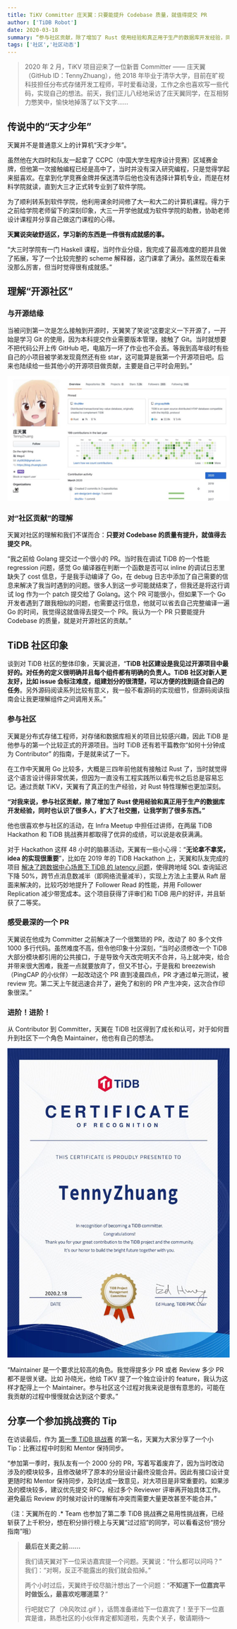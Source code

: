 ```yaml
---
title: TiKV Committer 庄天翼：只要能提升 Codebase 质量，就值得提交 PR
author: ['TiDB Robot']
date: 2020-03-18
summary: “参与社区贡献，除了增加了 Rust 使用经验和真正用于生产的数据库开发经验，同时也认识了很多人，扩大了社交圈，让我学到了很多东西。”
tags: ['社区','社区动态']
---
```

>2020 年 2 月，TiKV 项目迎来了一位新晋 Committer —— 庄天翼（GitHub ID：TennyZhuang），他 2018 年毕业于清华大学，目前在旷视科技担任分布式存储开发工程师，平时爱看动漫，工作之余也喜欢写一些代码，实现自己的想法。前天，我们正儿八经地采访了庄天翼同学，在互相努力憋笑中，愉快地掉落了以下文字……

## 传说中的“天才少年”

天翼并不是普通意义上的计算机“天才少年”。

虽然他在大四时和队友一起拿了 CCPC（中国大学生程序设计竞赛）区域赛金牌，但他第一次接触编程已经是高中了，当时并没有深入研究编程，只是觉得学起来挺喜欢。在拿到化学竞赛金牌并保送清华后他也没有选择计算机专业，而是在材料学院就读，直到大三才正式转专业到了软件学院。

为了顺利转系到软件学院，他利用课余时间修了大一和大二的计算机课程。得力于之前给学院老师留下的深刻印象，大三一开学他就成为软件学院的助教，协助老师设计课程并分享自己做这门课程的心得。

**天翼说突破舒适区，学习新的东西是一件很有成就感的事。**

“大三时学院有一门 Haskell 课程，当时作业分级，我完成了最高难度的题并且做了拓展，写了一个比较完整的 scheme 解释器，这门课拿了满分。虽然现在看来没那么厉害，但当时觉得很有成就感。”

## 理解“开源社区”

### 与开源结缘

当被问到第一次是怎么接触到开源时，天翼笑了笑说“这要定义一下开源了，一开始是学习 Git 的使用，因为本科提交作业需要版本管理，接触了 Git。当时就想要不把代码公开上传 GitHub 吧，电脑万一坏了作业也不会丢。等我到高年级时有些自己的小项目被学弟发现竟然还有些 star，这可能算是我第一个开源项目吧。后来也陆续给一些其他小的开源项目做贡献，主要是自己平时会用到。”

![](media/tikv-committer-zhuangtiany/1-github-contributions.jpeg)

### 对“社区贡献”的理解

天翼对社区的理解和我们不谋而合：**只要对 Codebase 的质量有提升，就值得去提交 PR**。

“我之前给 Golang 提交过一个很小的 PR。当时我在调试 TiDB 的一个性能 regression 问题，感觉 Go 编译器在判断一个函数是否可以 inline 的调试日志里缺失了 cost 信息，于是我手动编译了 Go，在 debug 日志中添加了自己需要的信息来解决了我当时遇到的问题。很多人到这一步可能就结束了，但我还是将这行调试 log 作为一个 patch 提交给了 Golang。这个 PR 可能很小，但如果下一个 Go 开发者遇到了跟我相似的问题，也需要这行信息，他就可以省去自己完整编译一遍 Go 的时间，我觉得这就值得去提交一个 PR。我认为一个 PR 只要能提升 Codebase 的质量，就是对开源社区的贡献。”

## TiDB 社区印象

谈到对 TiDB 社区的整体印象，天翼说道，“**TiDB 社区建设是我见过开源项目中最好的。对任务的定义很明确并且每个组件都有明确的负责人。TiDB 社区对新人更友好，比如 issue 会标注难度，组建划分的很清楚，可以方便的找到适合自己的任务**。另外源码阅读系列比较有意义，我一般不看源码的实现细节，但源码阅读指南会让我更理解组件之间调用关系。”

### 参与社区

天翼是分布式存储工程师，对存储和数据库相关的项目比较感兴趣，因此 TiDB 是他参与的第一个比较正式的开源项目。当时 TiDB 还有若干篇教你“如何十分钟成为 Contributor” 的指南，于是就来试了一下。

在工作中天翼用  Go 比较多，大概是三四年前他就有接触过 Rust 了，当时就觉得这个语言设计得非常优美，但因为一直没有工程实践所以看完书之后总是容易忘记。通过贡献 TiKV，天翼有了真正的生产经验，对 Rust 特性理解也更加深刻。

**“对我来说，参与社区贡献，除了增加了 Rust 使用经验和真正用于生产的数据库开发经验，同时也认识了很多人，扩大了社交圈，让我学到了很多东西。”**

他也很喜欢参与社区的活动，在 Infra Meetup 中担任过讲师，在两届 TiDB Hackathon 和 TiDB 挑战赛并都取得了优异的成绩，可以说是收获满满。

对于 Hackathon 这样 48 小时的脑暴活动，天翼有一些小心得：“**无论拿不拿奖，idea 的实现很重要**”，比如在 2019 年的 TiDB Hackathon 上，天翼和队友完成的项目 [解决了跨数据中心场景下 TiDB 的 latency 问题](https://pingcap.com/blog-cn/geographic-data-distribution-traffic-and-latency-halved/)，使得跨地域 SQL 查询延迟下降 50%，跨节点消息数减半（即网络流量减半），实现上方法上主要从 Raft 层面来解决的，比较巧妙地提升了 Follower Read 的性能，并用 Follower Replication 减少带宽成本。这个项目获得了评审们和 TiDB 用户的好评，并且斩获了二等奖。

### 感受最深的一个 PR

天翼说在他成为 Committer 之前解决了一个很繁琐的 PR，改动了 80 多个文件 1000 多行代码。虽然难度不高，但令他印象十分深刻，“当时必须修改一个 TiDB 大部分模块都引用的公共接口，于是导致今天改完明天不合并，马上就冲突，给合并带来很大困难，我差一点就要放弃了，但又不甘心，于是我和 breezewish（PingCAP 的小伙伴）一起改动这个 PR 直到凌晨四点，PR 才通过单元测试，被 review 完。第二天上午就迅速合并了，避免了和别的 PR 产生冲突，这次合作印象很深。”

### 进阶！进阶！

从 Contributor 到 Committer，天翼在 TiDB 社区得到了成长和认可，对于如何晋升到社区下一个角色 Maintainer，他也有自己的想法。

![](media/tikv-committer-zhuangtiany/2-certificate-of-recognition.jpeg)

“Maintainer 是一个要求比较高的角色。我觉得提多少 PR 或者 Review 多少 PR 都不是很关键。比如 孙晓光，他给 TiKV 提了一个独立设计的 feature，我认为这样才配得上一个 Maintainer。参与社区这个过程对我来说是很有意思的，可能在我贡献的过程中慢慢就会达到这个要求。”

## 分享一个参加挑战赛的 Tip 

在访谈最后，作为 [第一季 TiDB 挑战赛](https://pingcap.com/blog-cn/pcp-report-202002/) 的第一名，天翼为大家分享了一个小 Tip：比赛过程中时刻和 Mentor 保持同步。

“参加第一季时，我队友有一个 2000 分的 PR，写着写着废弃了，因为当时改动涉及的模块较多，且修改破坏了原本的分层设计最终没能合并。因此有接口设计变更随时和 Mentor 保持同步，及时达成一致意见，对大项目是非常重要的。如果涉及的模块较多，建议优先提交 RFC，经过多个 Reviewer 评审再开始具体工作。避免最后 Review 的时候对设计的理解有冲突而需要大量更改甚至不能合并。”

（注：天翼所在的 .* Team 也参加了第二季 TiDB 挑战赛之易用性挑战赛，已经斩获了上千积分，想在积分排行榜上与天翼“过过招”的同学，可以看看这份“捞分指南”哦）

>**最后在关麦之前……**
>
>我们请天翼对下一位采访嘉宾提一个问题。天翼说：“什么都可以问吗？” 我们：“对啊，反正不能露出的我们就会掐掉。”
>
>两个小时过后，天翼终于绞尽脑汁想出了一个问题：“**不知道下一位嘉宾平时做饭么，最喜欢吃哪道菜？**”
>
>行吧就它了（冷风吹过.gif ），话筒准备递给下一位嘉宾了！至于下一位嘉宾是谁，熟悉社区的小伙伴肯定都知道啦，先卖个关子，敬请期待～